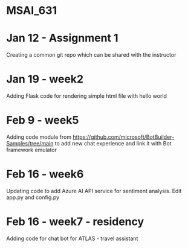# MSAI_631

# Jan 12 - Assignment 1
Creating a common git repo which can be shared with the instructor

# Jan 19 - week2 
Adding Flask code for rendering simple html file with hello world

# Feb 9 - week5 
Adding code module from https://github.com/microsoft/BotBuilder-Samples/tree/main to add new chat experience and link it with Bot framework emulator

# Feb 16 - week6
Updating code to add Azure AI API service for sentiment analysis. Edit app.py and config.py

# Feb 16 - week7 - residency
Adding code for chat bot for ATLAS - travel assistant